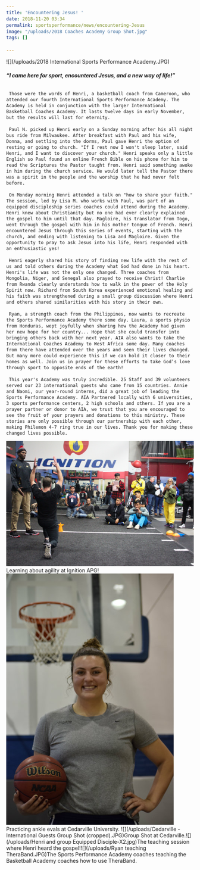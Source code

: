```yaml
---
title: 'Encountering Jesus! '
date: 2018-11-20 03:34
permalink: sportsperformance/news/encountering-Jesus
image: "/uploads/2018 Coaches Academy Group Shot.jpg"
tags: []

---
```

![](/uploads/2018 International Sports Performance Academy.JPG)

###### **“I came here for sport, encountered Jesus, and a new way of life!”**

     Those were the words of Henri, a basketball coach from Cameroon, who attended our fourth International Sports Performance Academy. The Academy is held in conjunction with the larger International Basketball Coaches Academy. It lasts twelve days in early November, but the results will last for eternity. 
    
     Paul N. picked up Henri early on a Sunday morning after his all night bus ride from Milwaukee. After breakfast with Paul and his wife, Donna, and settling into the dorms, Paul gave Henri the option of resting or going to church. "If I rest now I won't sleep later, said Henri, and I want to discover your church." Henri speaks only a little English so Paul found an online French Bible on his phone for him to read the Scriptures the Pastor taught from. Henri said something awoke in him during the church service. He would later tell the Pastor there was a spirit in the people and the worship that he had never felt before. 
    
     On Monday morning Henri attended a talk on "how to share your faith." The session, led by Lisa M. who works with Paul, was part of an equipped discipleship series coaches could attend during the Academy. Henri knew about Christianity but no one had ever clearly explained the gospel to him until that day. Magloire, his translator from Togo, went through the gospel with him in his mother tongue of French. Henri encountered Jesus through this series of events, starting with the church, and ending with listening to Lisa and Magloire. Given the opportunity to pray to ask Jesus into his life, Henri responded with an enthusiastic yes!
    
     Henri eagerly shared his story of finding new life with the rest of us and told others during the Academy what God had done in his heart. Henri's life was not the only one changed. Three coaches from Mongolia, Niger, and Senegal also prayed to receive Christ! Charlie from Rwanda clearly understands how to walk in the power of the Holy Spirit now. Richard from South Korea experienced emotional healing and his faith was strengthened during a small group discussion where Henri and others shared similarities with his story in their own.
    
     Ryan, a strength coach from the Philippines, now wants to recreate the Sports Performance Academy there some day. Laura, a sports physio from Honduras, wept joyfully when sharing how the Academy had given her new hope for her country... Hope that she could transfer into bringing others back with her next year. AIA also wants to take the International Coaches Academy to West Africa some day. Many coaches from there have attended over the years and seen their lives changed. But many more could experience this if we can hold it closer to their homes as well. Join us in prayer for these efforts to take God’s love through sport to opposite ends of the earth!
    
     This year's Academy was truly incredible. 25 Staff and 39 volunteers served our 23 international guests who came from 15 countries. Annie and Naomi, our year-round interns, did a great job of leading the Sports Performance Academy. AIA Partnered locally with 6 universities, 3 sports performance centers, 2 high schools and others. If you are a prayer partner or donor to AIA, we trust that you are encouraged to see the fruit of your prayers and donations to this ministry. These stories are only possible through our partnership with each other, making Philemon 4-7 ring true in our lives. Thank you for making these changed lives possible.  

![](/uploads/Ignition-14-XL.jpg)Learning about agility at Ignition APG! ![](/uploads/Naomi.JPG)Practicing ankle evals at Cedarville University. ![](/uploads/Cedarville - International Guests Group Shot (cropped).JPG)Group Shot at Cedarville.![](/uploads/Henri and group Equipped Disciple-X2.jpg)The teaching session where Henri heard the gospel!![](/uploads/Ryan teaching TheraBand.JPG)The Sports Performance Academy coaches teaching the Basketball Academy coaches how to use TheraBand.